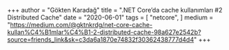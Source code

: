 +++
author = "Gökten Karadağ"
title = ".NET Core’da cache kullanımları #2 Distributed Cache"
date = "2020-06-01"
tags = [
    "netcore",
]
medium = "https://medium.com/@gktnkrdg/net-core-cache-kullan%C4%B1mlar%C4%B1-2-distributed-cache-98a627e2542b?source=friends_link&sk=c3da6a1870e74832f30362438777d4d4"
+++
